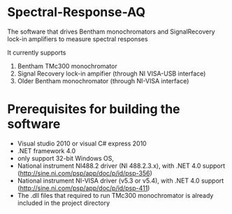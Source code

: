 Spectral-Response-AQ
====================

The software that drives Bentham monochromators and SignalRecovery lock-in amplifiers to measure spectral responses

It currently supports

  1. Bentham TMc300 monochromator
  2. Signal Recovery lock-in ampifier (through NI VISA-USB interface)
  3. Older Bentham monochromator (through NI-VISA interface)


Prerequisites for building the software
==================================================

  - Visual studio 2010 or visual C# express 2010
  - .NET framework 4.0
  - only support 32-bit Windows OS, 
  - National instrument NI488.2 driver (NI 488.2.3.x), with .NET 4.0 support
    (http://sine.ni.com/psp/app/doc/p/id/psp-356)
  - National instrument NI-VISA driver (v5.3 or v5.4), with .NET 4.0 support
    (http://sine.ni.com/psp/app/doc/p/id/psp-411)
  - The .dll files that required to run TMc300 monochromator is already included in the project directory
  
  

